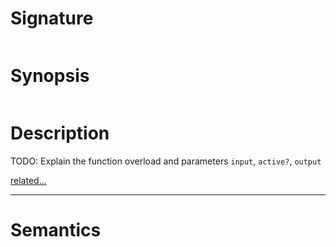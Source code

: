 # Signature
```vikid-signature
```

# Synopsis
```vikid-synopsis
```

# Description
TODO: Explain the function overload and parameters `input`, `active?`, `output`

[related...](https://en.wikipedia.org/wiki/Velocity#Instantaneous_velocity)

----
# Semantics